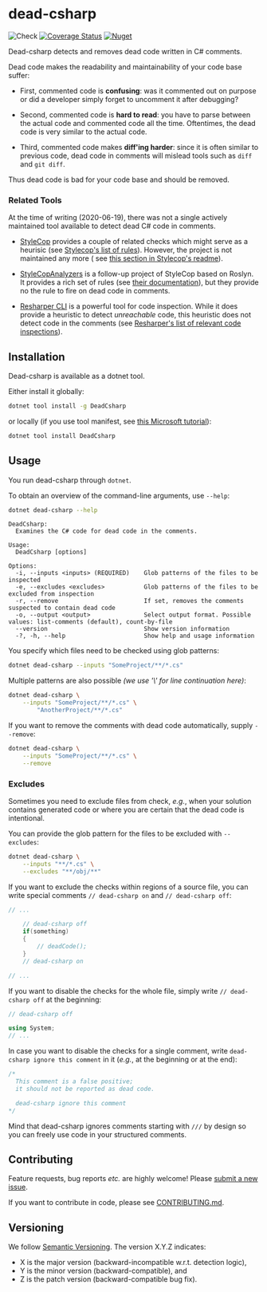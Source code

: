 # dead-csharp

![Check](
https://github.com/mristin/dead-csharp/workflows/Check/badge.svg
) [![Coverage Status](
https://coveralls.io/repos/github/mristin/dead-csharp/badge.svg)](
https://coveralls.io/github/mristin/dead-csharp
) [![Nuget](
https://img.shields.io/nuget/v/DeadCsharp)](
https://www.nuget.org/packages/DeadCsharp
)

Dead-csharp detects and removes dead code written in C# comments.

Dead code makes the readability and maintainability of your code base suffer:

* First, commented code is **confusing**: was it commented out on purpose or did
a developer simply forget to uncomment it after debugging?

* Second, commented code is **hard to read**: you have to parse between
the actual code and commented code all the time. Oftentimes, the dead code
is very similar to the actual code.

* Third, commented code makes **diff'ing harder**: since it is often similar
to previous code, dead code in comments will mislead tools such as `diff` and
`git diff`.

Thus dead code is bad for your code base and should be removed.

### Related Tools

At the time of writing (2020-06-19), there was not a single actively maintained
tool available to detect dead C# code in comments.

* [StyleCop](https://github.com/StyleCop/StyleCop) provides a couple of related
  checks which might serve as a heurisic (see [Stylecop's list of rules](
  https://documentation.help/StyleCop/
  )). However, the project is not maintained any more (
  see [this section in Stylecop's readme](
  https://github.com/StyleCop/StyleCop#considerations)).

* [StyleCopAnalyzers](https://github.com/DotNetAnalyzers/StyleCopAnalyzers) is
  a follow-up project of StyleCop based on Roslyn. It provides a rich set of
  rules (see [their documentation](
  https://github.com/DotNetAnalyzers/StyleCopAnalyzers/blob/master/DOCUMENTATION.md
  )), but they provide no the rule to fire on dead code in comments.

* [Resharper CLI](https://www.jetbrains.com/help/resharper/InspectCode.html
  ) is a powerful tool for code inspection. While it does provide a heuristic
  to detect *unreachable* code, this heuristic does not detect code in the
  comments (see [Resharper's list of relevant code inspections](
  https://www.jetbrains.com/help/resharper/Reference__Code_Inspections_CSHARP.html#CodeRedundancy
  )).

## Installation

Dead-csharp is available as a dotnet tool.

Either install it globally:

```bash
dotnet tool install -g DeadCsharp
```

or locally (if you use tool manifest, see [this Microsoft tutorial](
https://docs.microsoft.com/en-us/dotnet/core/tools/local-tools-how-to-use)):

```bash
dotnet tool install DeadCsharp
```

## Usage

You run dead-csharp through `dotnet`.

To obtain an overview of the command-line arguments, use `--help`:

```bash
dotnet dead-csharp --help
```
<!--- Help starts. -->
```
DeadCsharp:
  Examines the C# code for dead code in the comments.

Usage:
  DeadCsharp [options]

Options:
  -i, --inputs <inputs> (REQUIRED)    Glob patterns of the files to be inspected
  -e, --excludes <excludes>           Glob patterns of the files to be excluded from inspection
  -r, --remove                        If set, removes the comments suspected to contain dead code
  -o, --output <output>               Select output format. Possible values: list-comments (default), count-by-file
  --version                           Show version information
  -?, -h, --help                      Show help and usage information
```
<!--- Help ends. -->

You specify which files need to be checked using glob patterns:

```bash
dotnet dead-csharp --inputs "SomeProject/**/*.cs"
```

Multiple patterns are also possible *(we use '\\' for line continuation here)*:

```bash
dotnet dead-csharp \
    --inputs "SomeProject/**/*.cs" \
        "AnotherProject/**/*.cs"
```

If you want to remove the comments with dead code automatically, supply
`--remove`:

```bash
dotnet dead-csharp \
    --inputs "SomeProject/**/*.cs" \
    --remove
```

### Excludes

Sometimes you need to exclude files from check, *e.g.*, when your solution
contains generated code or where you are certain that the dead code is intentional.

You can provide the glob pattern for the files to be excluded with `--excludes`:

```bash
dotnet dead-csharp \
    --inputs "**/*.cs" \
    --excludes "**/obj/**"
```

If you want to exclude the checks within regions of a source file, you can write
special comments `// dead-csharp on` and `// dead-csharp off`:

```cs
// ...

    // dead-csharp off
    if(something)
    {
        // deadCode();
    }
    // dead-csharp on

// ...
```

If you want to disable the checks for the whole file, simply write
`// dead-csharp off` at the beginning:

```cs
// dead-csharp off

using System;
// ...
```

In case you want to disable the checks for a single comment, write
`dead-csharp ignore this comment` in it (*e.g.*, at the beginning or
at the end):

```cs
/*
  This comment is a false positive;
  it should not be reported as dead code.

  dead-csharp ignore this comment
*/
```

Mind that dead-csharp ignores comments starting with `///` by design so you can
freely use code in your structured comments.

## Contributing

Feature requests, bug reports *etc.* are highly welcome! Please [submit
a new issue](https://github.com/mristin/dead-csharp/issues/new).

If you want to contribute in code, please see
[CONTRIBUTING.md](CONTRIBUTING.md).

## Versioning

We follow [Semantic Versioning](http://semver.org/spec/v1.0.0.html).
The version X.Y.Z indicates:

* X is the major version (backward-incompatible w.r.t. detection logic),
* Y is the minor version (backward-compatible), and
* Z is the patch version (backward-compatible bug fix).
